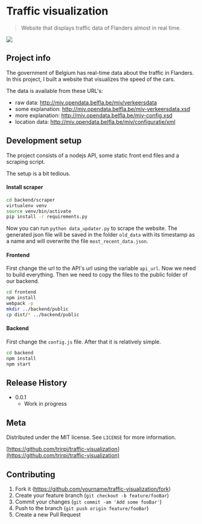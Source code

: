 # Traffic visualization
> Website that displays traffic data of Flanders almost in real time.

![](header.png)


## Project info

The government of Belgium has real-time data about the traffic in Flanders. In this project, I built a website that visualizes the speed of the cars.

The data is available from these URL's:

- raw data: http://miv.opendata.belfla.be/miv/verkeersdata
- some explanation: http://miv.opendata.belfla.be/miv-verkeersdata.xsd
- more explanation: http://miv.opendata.belfla.be/miv-config.xsd
- location data: http://miv.opendata.belfla.be/miv/configuratie/xml


## Development setup

The project consists of a nodejs API, some static front end files and a scraping script.

The setup is a bit tedious.

#### Install scraper

```bash
cd backend/scraper
virtualenv venv
source venv/bin/activate
pip install -r requirements.py
```

Now you can run `python data_updater.py` to scrape the website. The generated json file will be saved in the folder `old_data` with its timestamp as a name and will overwrite the file `most_recent_data.json`.

#### Frontend

First change the url to the API's url using the variable `api_url`. Now we need to build everything. Then we need to copy the files to the public folder of our backend.

```bash
cd frontend
npm install
webpack -p
mkdir ../backend/public
cp dist/* ../backend/public
```

#### Backend

First change the `config.js` file. After that it is relatively simple.

```bash
cd backend
npm install
npm start
```

## Release History

* 0.0.1
    * Work in progress

## Meta

Distributed under the MIT license. See ``LICENSE`` for more information.

[https://github.com/trirpi/traffic-visualization](https://github.com/trirpi/traffic-visualization)

## Contributing

1. Fork it (<https://github.com/yourname/traffic-visualization/fork>)
2. Create your feature branch (`git checkout -b feature/fooBar`)
3. Commit your changes (`git commit -am 'Add some fooBar'`)
4. Push to the branch (`git push origin feature/fooBar`)
5. Create a new Pull Request


